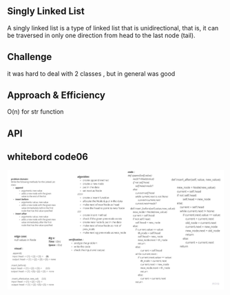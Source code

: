 ## Singly Linked List
A singly linked list is a type of linked list that is unidirectional, that is, it can be traversed in only one direction from head to the last node (tail).

## Challenge
it was hard to deal with 2 classes , but in general was good

## Approach & Efficiency
O(n) for str function

## API


## whitebord code06
![](./code06.jpg)
